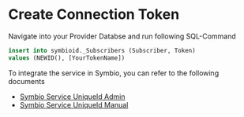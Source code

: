 # Create Connection Token

Navigate into your Provider Databse and run following SQL-Command

```sql
insert into symbioid._Subscribers (Subscriber, Token)
values (NEWID(), [YourTokenName])
```

To integrate the service in Symbio, you can refer to the following documents
- [Symbio Service UniqueId Admin](config-before-start.md)
- [Symbio Service UniqueId Manual](manual-how-to-use.md)